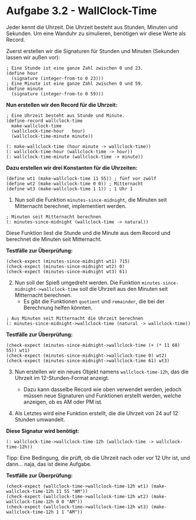# Aufgabe 3.2 - WallClock-Time

Jeder kennt die Uhrzeit. Die Uhrzeit besteht aus Stunden, Minuten und Sekunden. Um eine Wanduhr zu simulieren, benötigen wir diese Werte als Record.

Zuerst erstellen wir die Signaturen für Stunden und Minuten (Sekunden lassen wir außen vor):

```racket
; Eine Stunde ist eine ganze Zahl zwischen 0 und 23.
(define hour
  (signature (integer-from-to 0 23)))
; Eine Minute ist eine ganze Zahl zwischen 0 und 59.
(define minute
  (signature (integer-from-to 0 59)))
```

**Nun erstellen wir den Record für die Uhrzeit:**

```racket
; Eine Uhrzeit besteht aus Stunde und Minute.
(define-record wallclock-time
  make-wallclock-time
  (wallclock-time-hour   hour)
  (wallclock-time-minute minute))

(: make-wallclock-time (hour minute -> wallclock-time))
(: wallclock-time-hour (wallclock-time -> hour))
(: wallclock-time-minute (wallclock-time -> minute))
```

**Dazu erstellen wir drei Konstanten für die Uhrzeiten:**

```racket
(define wt1 (make-wallclock-time 11 55)) ; fünf vor zwölf
(define wt2 (make-wallclock-time 0 0)) ; Mitternacht
(define wt3 (make-wallclock-time 1 1)) ; 1 Uhr 1
```

1. Nun soll die Funktion `minutes-since-midnight`, die Minuten seit Mitternacht berechnet, implementiert werden.

```racket
; Minuten seit Mitternacht berechnen
(: minutes-since-midnight (wallclock-time -> natural))
```

Diese Funktion liest die Stunde und die Minute aus dem Record und berechnet die Minuten seit Mitternacht.

**Testfälle zur Überprüfung:**

```racket
(check-expect (minutes-since-midnight wt1) 715)
(check-expect (minutes-since-midnight wt2) 0)
(check-expect (minutes-since-midnight wt3) 61)
```

2. Nun soll der Spieß umgedreht werden. Die Funktion `minutes-since-midnight->wallclock-time` soll die Uhrzeit aus den Minuten seit Mitternacht berechnen.
   - Es gibt die Funktionen `quotient` und `remainder`, die bei der Berechnung helfen könnten.

```racket
; Aus Minuten seit Mitternacht die Uhrzeit berechnen
(: minutes-since-midnight->wallclock-time (natural -> wallclock-time))
```

**Testfälle zur Überprüfung:**

```racket
(check-expect (minutes-since-midnight->wallclock-time (+ (* 11 60) 55)) wt1)
(check-expect (minutes-since-midnight->wallclock-time 0) wt2)
(check-expect (minutes-since-midnight->wallclock-time 61) wt3)
```

3. Nun erstellen wir ein neues Objekt namens `wallclock-time-12h`, das die Uhrzeit im 12-Stunden-Format anzeigt.

   - Dazu kann dasselbe Record wie oben verwendet werden, jedoch müssen neue Signaturen und Funktionen erstellt werden, welche anzeigen, ob es AM oder PM ist.

4. Als Letztes wird eine Funktion erstellt, die die Uhrzeit von 24 auf 12 Stunden umwandelt.

**Diese Signatur wird benötigt:**

```racket
(: wallclock-time->wallclock-time-12h (wallclock-time -> wallclock-time-12h))
```

Tipp: Eine Bedingung, die prüft, ob die Uhrzeit nach oder vor 12 Uhr ist, und dann... naja, das ist deine Aufgabe.

**Testfälle zur Überprüfung:**

```racket
(check-expect (wallclock-time->wallclock-time-12h wt1) (make-wallclock-time-12h 11 55 "AM"))
(check-expect (wallclock-time->wallclock-time-12h wt2) (make-wallclock-time-12h 0 0 "AM"))
(check-expect (wallclock-time->wallclock-time-12h wt3) (make-wallclock-time-12h 1 1 "AM"))
```

